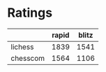 # Ratings

|          | rapid | blitz |
|----------|-------|-------|
| lichess  | 1839 | 1541 |
| chesscom | 1564 | 1106 |

